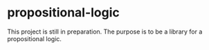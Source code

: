 # propositional-logic

This project is still in preparation. The purpose is to be a library for a propositional logic.
